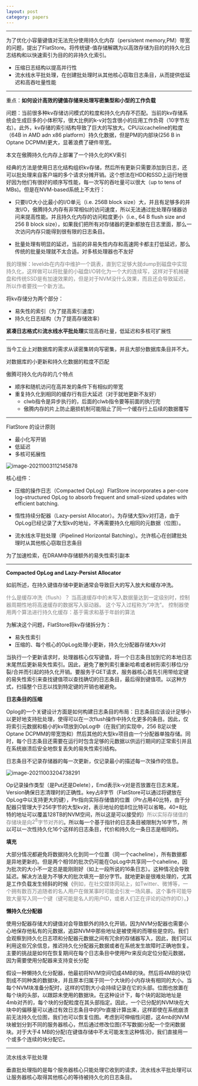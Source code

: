 ```yaml
---
layout: post 
category: papers 
---
```

---
为了优化小容量键值对无法充分使用持久化内存（persistent memory,PM）带宽的问题，提出了FlatStore。将传统键-值存储解耦为以高效存储为目的的持久化日志结构和以快速索引为目的的非持久化索引。

- 压缩日志结构以提高并行性
- 流水线水平批处理，在创建批处理时从其他核心窃取日志条目，从而提供低延迟和高吞吐量性能

---

重点：**如何设计高效的键值存储来处理写密集型和小型的工作负载**

问题：当前很多种kv存储访问模式的粒度和持久化内存不匹配。当前的kv存储系统会生成巨多的小体积写，很大比例的k-v对包含很小的应用工作负荷（10字节左右）。此外，kv存储的索引结构导致了巨大的写放大。CPU以cacheline的粒度（64B in AMD adn x86 platform）持久化数据，但是PM的内部块(256 B in Optane DCPMM)更大，显著浪费了硬件带宽。

本文在傲腾持久化内存上部署了一个持久化的KV索引

经典的方法是使用日志化结构组织kv存储，然后所有更新只需要添加到日志，还可以批处理来自客户端的多个请求分摊开销。这个想法在HDD和SSD上运行地很好因为他们有很好的顺序写性能，每一次写的吞吐量可以很大（up to tens of MBs)。但是在NVM-based系统上不太行：

- 只要I/O大小比最小的I/O单元（i.e. 256B block size）大，并且有足够多的并发I/O，傲腾持久内存有非常相似的访问速度，所以无法通过批处理存储器访问来提高性能。并且持久化内存的访问粒度更小（i.e., 64 B flush size and 256 B block size），如果我们把所有对存储器的更新都放在日志里面，那么一次访问内存只能得到很有限的日志条目。

- 批量处理有明显的延迟，当前的非易失性内存和高速网卡都主打低延迟，那么传统的批量处理就不太合适。对多核处理器也不友好

<font color="grey">我的理解：leveldb在内存中维护一个跳表，直到它足够大就dump到磁盘中实现持久化，这样做可以将批量的小磁盘I/O转化为一个大的连续写，这样对于机械硬盘和传统SSD是有加速效果的，但是对于NVM没什么效果，而且还会导致延迟，所以作者要找一个新方法。</font>

将kv存储分为两个部分：

- 易失性的索引（为了提高索引速度）
- 持久化日志结构（为了提高存储效率）

**紧凑日志格式**和**流水线水平批处理**实现高吞吐量，低延迟和多核可扩展性

---

当今工业上对数据库的需求从读密集转向写密集，并且大部分数据库条目并不大。

对数据库的小更新和持久化数据的粒度不匹配

傲腾可持久化内存的几个特点

- 顺序和随机访问在高并发的条件下有相似的带宽
- 重复持久化到相同的缓存行有巨大延迟（对于就地更新不友好）
  - clwb指令是异步执行的，后面的clwb指令要等前面的执行完
  - 傲腾内存的片上防止磨损机制可能阻止了同一个缓存行上后续的数据覆写

---

FlatStore 的设计原则

- 最小化写开销
- 低延迟
- 多核可拓展性

![image-20211003112145878](../../www/assets/pic/image-20211003112145878.png)

核心组件：

- 压缩的操作日志（Compacted OpLog）FlatStore incorporates a per-core log-structured OpLog to absorb frequent and small-sized updates with efficient batching.

- 惰性持续分配器（Lazy-persist Allocator）。为存储大型kv对打造，由于OpLog已经记录了大型kv的地址，不再需要持久化相同的元数据（位图）。

- 流水线水平批处理（Pipelined Horizontal Batching）。允许核心在创建批处理时从其他核心窃取日志条目

为了加速检索，在DRAM中存储额外的易失性索引副本

---

**Compacted OpLog and Lazy-Persist Allocator**

如前所述，在持久键值存储中更新通常会导致巨大的写入放大和缓存冲洗。

<font color="grey">什么是缓存冲洗（flush）？ 当高速缓存中的未写入数据量达到一定级别时，控制器周期性地将高速缓存的数据写入驱动器。 这个写入过程称为“冲洗”。 控制器使用两个算法进行持久化缓存：基于需求和基于年龄的算法</font>

为解决这个问题，FlatStore将kv存储拆分为：

- 易失性索引
- 压缩的、每个核心的OpLog处理小更新，持久化分配器存储大kv对

当执行一个更新请求时，处理器核心仅写键值，将一个日志条目加到它的本地日志末尾然后更新易失性索引。因此，避免了散列索引重新哈希或者树形索引移位/分裂/合并而引起的持久化开销。要服务于GET请求，服务器核心首先引用带给定键的易失性索引来查找键值项以查找确切的日志条目，最后得到键值项。以这种方式，扫描整个日志以找到特定键的开销也被避免。

**日志条目的压缩**

Oplog的一个关键设计方面是如何构建日志条目的布局：日志条目应该设计足够小以更好地支持批处理，使得可以在一次flush操作中持久化更多的条目。因此，仅将索引元数据和极小的kv项放到OpLog中（在我们的实现中，256 B足以使Optane DCPMM的带宽饱和）然后其他的大型kv项目由一个分配器单独存储。同时，每个日志条目还需要在运行时包含足够的元数据以供运行期间的正常索引并且在系统崩溃后安全地恢复丢失的易失性索引结构。

日志条目不记录存储器的每一次更新，仅记录最小的描述每一次操作的信息。

![image-20211003204738291](../../www/assets/pic/image-20211003204738291.png)

Op记录操作类型（是Put还是Delete），Emd表示k-v对是否放置在日志末尾，Version确保日志清理时的正确性。key占8字节（FlatStore可以通过将键放在OpLog中以支持更大的键），Ptr指向实际存储值的位置（Ptr占用40比特，由于分配器只管理大于256字节的大型kv对，表示地址的低8位比特可以省略，40+8比特的地址可以覆盖128TB的NVM空间，所以这是可以接受的）<font color="grey">所以实际存储值的存储块是向$2^8$字节对齐的</font>。所以每一个基于指针的日志条目被限制为16字节，所以可以一次性持久化16个这样的日志条目，代价和持久化一条日志是相同的。

**填充**

大部分情况都避免将数据持久化到同一个位置（同一个cacheline），所有数据都是异地更新的。但是两个相邻的批次仍可能在OpLog中共享同一个caheline，因为批次的大小不一定总是能刚刚好（如上一段所说的16条日志）。这种情况会导致延迟。解决方法是为不够大的批次填充一部分字节。就地更新是很难处理的，尤其是工作负载发生倾斜的时候（<font color="grey">例如，在社交媒体网站上，如Twitter、微博等，一个拥有数百万追随者的名人用户在做某事时可能会引发一场风暴。这个事件可能导致大量写入同一个键（键可能是名人的用户ID，或者人们正在评论的动作的ID）。</font>）

**懒持久化分配器**

使用分配器存储大的键值对会导致额外的持久化开销，因为NVM分配器也需要小心地保存他私有的元数据，追踪NVM中那些地址是被使用的而哪些是空的。我们会观察到持久化日志项和分配器元数据之间有冗余的存储器写入，因此，我们可以利用这些冗余信息，推迟持久化分配器元数据或者在系统发生故障时正确地恢复。主要的挑战是如何在恢复期间在每个日志条目中使用Ptr来反向定位分配元数据，因为需要使用分配器来支持变长分配

假设一种懒持久化分配器，他最初将NVM空间切成4MB的块。然后将4MB的块切割成不同种类的数据块，并且原本归属于同一个大块的小内存块有相同的大小。当每个NVM块准备分配时，这样的切割大小会持续记录在它的头部。位图也放置在每个块的头部，以跟踪未使用的数据块。在这种设计下，每个块的起始地址是4mb对齐的，每个块的分配粒度在其头部指定。因此，一个已分配的NVM块在大块中的偏移量可以通过有效日志条目中的Ptr直接计算出来，这样即使在系统崩溃前无法持久化位图，我们也可以恢复位图。考虑到可伸缩性问题，这4mb的NVM块被划分到不同的服务器核心，然后通过修改位图(不写数据)分配一个空闲数据块。对于大于4 MB的分配(在键值存储中不太可能发生这种情况)，我们直接用一个或多个连续的块分配它。



---

流水线水平批处理

垂直批处理指的是每个服务器核心只能处理它收到的请求，流水线水平批处理可以让服务器核心取得其他核心的等待被持久化的日志条目。
